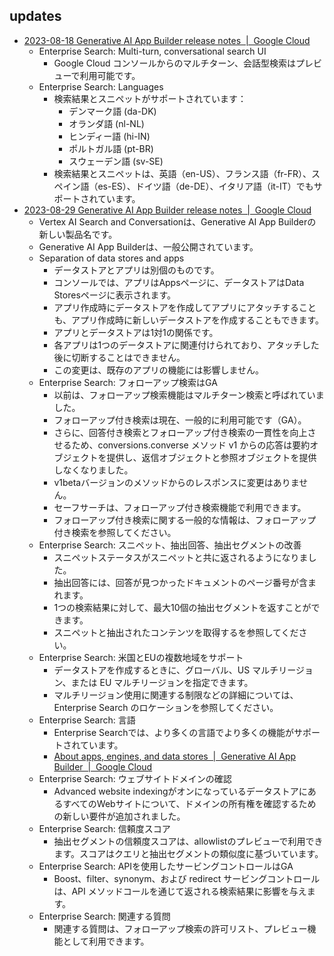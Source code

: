 
## updates

- [2023-08-18 Generative AI App Builder release notes  |  Google Cloud](https://cloud.google.com/generative-ai-app-builder/docs/release-notes#August_18_2023)
  - Enterprise Search: Multi-turn, conversational search UI
    - Google Cloud コンソールからのマルチターン、会話型検索はプレビューで利用可能です。
  - Enterprise Search: Languages
    - 検索結果とスニペットがサポートされています：
      - デンマーク語 (da-DK)
      - オランダ語 (nl-NL)
      - ヒンディー語 (hi-IN)
      - ポルトガル語 (pt-BR)
      - スウェーデン語 (sv-SE)
    - 検索結果とスニペットは、英語（en-US）、フランス語（fr-FR）、スペイン語（es-ES）、ドイツ語（de-DE）、イタリア語（it-IT）でもサポートされています。
- [2023-08-29 Generative AI App Builder release notes  |  Google Cloud](https://cloud.google.com/generative-ai-app-builder/docs/release-notes#August_29_2023)
  - Vertex AI Search and Conversationは、Generative AI App Builderの新しい製品名です。
  - Generative AI App Builderは、一般公開されています。
  - Separation of data stores and apps
    - データストアとアプリは別個のものです。
    - コンソールでは、アプリはAppsページに、データストアはData Storesページに表示されます。
    - アプリ作成時にデータストアを作成してアプリにアタッチすることも、アプリ作成時に新しいデータストアを作成することもできます。
    - アプリとデータストアは1対1の関係です。
    - 各アプリは1つのデータストアに関連付けられており、アタッチした後に切断することはできません。
    - この変更は、既存のアプリの機能には影響しません。
  - Enterprise Search: フォローアップ検索はGA
    - 以前は、フォローアップ検索機能はマルチターン検索と呼ばれていました。
    - フォローアップ付き検索は現在、一般的に利用可能です（GA）。
    - さらに、回答付き検索とフォローアップ付き検索の一貫性を向上させるため、conversions.converse メソッド v1 からの応答は要約オブジェクトを提供し、返信オブジェクトと参照オブジェクトを提供しなくなりました。
    - v1betaバージョンのメソッドからのレスポンスに変更はありません。
    - セーフサーチは、フォローアップ付き検索機能で利用できます。
    - フォローアップ付き検索に関する一般的な情報は、フォローアップ付き検索を参照してください。
  - Enterprise Search: スニペット、抽出回答、抽出セグメントの改善
    - スニペットステータスがスニペットと共に返されるようになりました。
    - 抽出回答には、回答が見つかったドキュメントのページ番号が含まれます。
    - 1つの検索結果に対して、最大10個の抽出セグメントを返すことができます。
    - スニペットと抽出されたコンテンツを取得するを参照してください。
  - Enterprise Search: 米国とEUの複数地域をサポート
    - データストアを作成するときに、グローバル、US マルチリージョン、または EU マルチリージョンを指定できます。
    - マルチリージョン使用に関連する制限などの詳細については、Enterprise Search のロケーションを参照してください。
  - Enterprise Search: 言語
    - Enterprise Searchでは、より多くの言語でより多くの機能がサポートされています。
    - [About apps, engines, and data stores  |  Generative AI App Builder  |  Google Cloud](https://cloud.google.com/generative-ai-app-builder/docs/create-datastore-ingest#languages)
  - Enterprise Search: ウェブサイトドメインの確認
    - Advanced website indexingがオンになっているデータストアにあるすべてのWebサイトについて、ドメインの所有権を確認するための新しい要件が追加されました。
  - Enterprise Search: 信頼度スコア
    - 抽出セグメントの信頼度スコアは、allowlistのプレビューで利用できます。スコアはクエリと抽出セグメントの類似度に基づいています。
  - Enterprise Search: APIを使用したサービングコントロールはGA
    - Boost、filter、synonym、および redirect サービングコントロールは、API メソッドコールを通じて返される検索結果に影響を与えます。
  - Enterprise Search: 関連する質問
    - 関連する質問は、フォローアップ検索の許可リスト、プレビュー機能として利用できます。